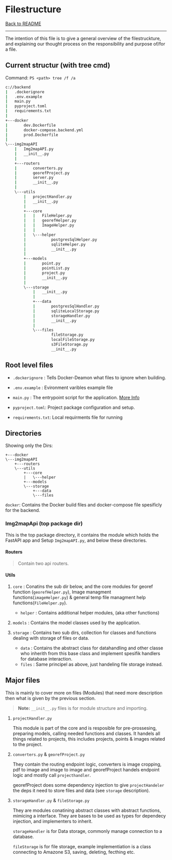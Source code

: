 # Filestructure

[Back to README](../README.md)

---
The intention of this file is to give a general overview of the filestruckture, and explaining our thought process on the responsibility and purpose of/for a file.

## Current structur (with tree cmd)

Command: `PS <path> tree /f /a`

```cmd
c://backend
|   .dockerignore
|   .env.example
|   main.py
|   pyproject.toml
|   requirements.txt
|
+---docker
|       dev.Dockerfile
|       docker-compose.backend.yml
|       prod.Dockerfile
|
\---img2mapAPI
    |   Img2mapAPI.py
    |   __init__.py
    |
    +---routers
    |       converters.py
    |       georefProject.py
    |       server.py
    |       __init__.py
    |
    \---utils
        |   projectHandler.py
        |   __init__.py
        |
        +---core
        |   |   FileHelper.py
        |   |   georefHelper.py
        |   |   ImageHelper.py
        |   |   
        |   \---helper
        |           postgresSqlHelper.py
        |           sqliteHelper.py
        |           __init__.py
        |
        +---models
        |       point.py
        |       pointList.py
        |       project.py
        |       __init__.py
        |
        \---storage
            |   __init__.py
            |
            +---data
            |       postgresSqlHandler.py
            |       sqliteLocalStorage.py
            |       storageHandler.py
            |       __init__.py
            |
            \---files
                    fileStorage.py
                    localFileStorage.py
                    s3FileStorage.py
                    __init__.py

```

## Root level files

* `.dockerignore` : Tells Docker-Deamon what files to ignore when building.

* `.env.example` : Evironment varibles example file

* `main.py` : The entrypoint script for the application. [More Info](ScriptsBuildCMD)

* `pyproject.toml`: Project package configuration and setup.

* `requirements.txt`: Local requirments file for running

## Directories

Showing only the Dirs:

```shell
+---docker
\---img2mapAPI
    +---routers
    \---utils
        +---core
        |   \---helper
        +---models
        \---storage
            +---data
            \---files
```

`docker`: Contains the Docker build files and docker-compose file spesificly for the backend.

### Img2mapApi (top package dir)

This is the top package directory, it contains the module which holds the FastAPI app and Setup `Img2mapAPI.py`, and below these directories.

#### Routers

> Contain two api routers.

#### Utils

1. `core` : Conatins the sub dir below, and the core modules for georef function (`georefHelper.py`), Image managment functions(`imageHelper.py`) & general temp file managment help functions(`FileHelper.py`).

    * `helper` : Contains additional helper modules, (aka other functions)

2. `models` : Contains the model classes used by the application.

3. `storage` : Contains two sub dirs, collection for classes and functions dealing with storage of files or data.

    * `data` : Contains the abstract class for datahandling and other classe who inherith from this base class and implement spesifik handlers for database interaction.
    * `files` : Same principel as above, just handeling file storage instead.

## Major files

This is mainly to cover more on files (Modules) that need more description then what is given by the previous section.

> **Note:** `__init__.py` files is for module structure and importing.

1. `projectHandler.py`

    This module is part of the core and is resposible for pre-prossesing, preparing models, calling needed functions and classes. It handels all things related to projects, this includes projects, points & images related to the project.

2. `converters.py` & `georefProject.py`

    They contain the routing endpoint logic, converters is image cropping, pdf to image and image to image and georefProject handels endpoint logic and mostly call `projecthandler`.

    georefProject does some dependency injection to give `projectHandeler` the deps it need to store files and data (see `storage` description).

3. `storageHandler.py` & `fileStorage.py`

    They are modules conatining abstract classes with abstract functions, mimicing a interface. They are bases to be used as types for dependecy injection, and implementers to inherit.

    `storageHandler` is for Data storage, commonly manage connection to a database.

    `fileStorage` is for file storage, example implementiation is a class connecting to Amazone S3, saving, deleting, fecthing etc.
